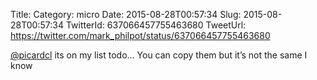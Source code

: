 Title: 
Category: micro
Date: 2015-08-28T00:57:34
Slug: 2015-08-28T00:57:34
TwitterId: 637066457755463680
TweetUrl: https://twitter.com/mark_philpot/status/637066457755463680

[@picardcl](https://twitter.com/picardcl) its on my list todo... You can copy them but it’s not the same I know